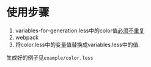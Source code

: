 # 使用步骤
1. variables-for-generation.less中的color值[必须不重复](https://github.com/mzohaibqc/antd-theme-generator/issues/2)
2. webpack
3. 将color.less中的变量值替换成variables.less中的值.


生成好的例子见`example/color.less`
